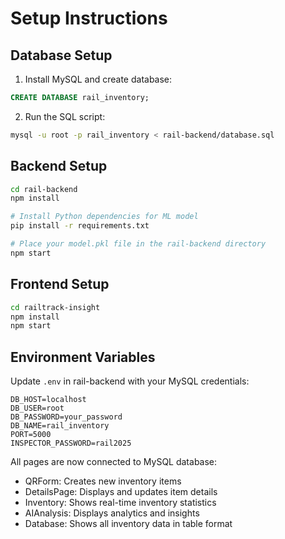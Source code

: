 # Setup Instructions

## Database Setup
1. Install MySQL and create database:
```sql
CREATE DATABASE rail_inventory;
```

2. Run the SQL script:
```bash
mysql -u root -p rail_inventory < rail-backend/database.sql
```

## Backend Setup
```bash
cd rail-backend
npm install

# Install Python dependencies for ML model
pip install -r requirements.txt

# Place your model.pkl file in the rail-backend directory
npm start
```

## Frontend Setup
```bash
cd railtrack-insight
npm install
npm start
```

## Environment Variables
Update `.env` in rail-backend with your MySQL credentials:
```
DB_HOST=localhost
DB_USER=root
DB_PASSWORD=your_password
DB_NAME=rail_inventory
PORT=5000
INSPECTOR_PASSWORD=rail2025
```

All pages are now connected to MySQL database:
- QRForm: Creates new inventory items
- DetailsPage: Displays and updates item details
- Inventory: Shows real-time inventory statistics
- AIAnalysis: Displays analytics and insights
- Database: Shows all inventory data in table format